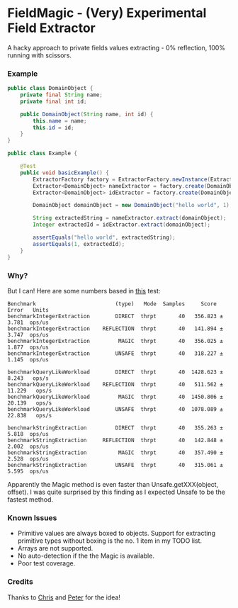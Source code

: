 FieldMagic - (Very) Experimental Field Extractor
=======
A hacky approach to private fields values extracting - 0% reflection, 100% running with scissors.

### Example ###
```java
public class DomainObject {
    private final String name;
    private final int id;

    public DomainObject(String name, int id) {
        this.name = name;
        this.id = id;
    }
}
```

```java
public class Example {

    @Test
    public void basicExample() {
        ExtractorFactory factory = ExtractorFactory.newInstance(ExtractorFactory.Type.MAGIC);
        Extractor<DomainObject> nameExtractor = factory.create(DomainObject.class, "name");
        Extractor<DomainObject> idExtractor = factory.create(DomainObject.class, "id");

        DomainObject domainObject = new DomainObject("hello world", 1);

        String extractedString = nameExtractor.extract(domainObject);
        Integer extractedId = idExtractor.extract(domainObject);

        assertEquals("hello world", extractedString);
        assertEquals(1, extractedId);
    }
}
```

### Why? ###
But I can! Here are some numbers based in [this](https://github.com/jerrinot/FieldMagic/blob/baeba79327b22fc858880392015ae96d6e55d9d4/src/test/java/uk/co/rockstable/experiements/codegen/reflection/perf/PerformanceTest.java) test:
```
Benchmark                         (type)   Mode  Samples     Score    Error   Units
benchmarkIntegerExtraction        DIRECT  thrpt       40   356.823 ±  3.781  ops/us
benchmarkIntegerExtraction    REFLECTION  thrpt       40   141.894 ±  3.747  ops/us
benchmarkIntegerExtraction         MAGIC  thrpt       40   356.025 ±  1.877  ops/us
benchmarkIntegerExtraction        UNSAFE  thrpt       40   318.227 ±  1.145  ops/us

benchmarkQueryLikeWorkload        DIRECT  thrpt       40  1428.623 ±  8.243   ops/s
benchmarkQueryLikeWorkload    REFLECTION  thrpt       40   511.562 ± 11.229   ops/s
benchmarkQueryLikeWorkload         MAGIC  thrpt       40  1450.806 ± 20.139   ops/s
benchmarkQueryLikeWorkload        UNSAFE  thrpt       40  1078.089 ± 22.838   ops/s

benchmarkStringExtraction         DIRECT  thrpt       40   355.263 ±  5.818  ops/us
benchmarkStringExtraction     REFLECTION  thrpt       40   142.848 ±  2.002  ops/us
benchmarkStringExtraction          MAGIC  thrpt       40   357.490 ±  2.528  ops/us
benchmarkStringExtraction         UNSAFE  thrpt       40   315.061 ±  5.595  ops/us
```
Apparently the Magic method is even faster than Unsafe.getXXX(object, offset). I was quite surprised by this finding as I expected Unsafe to be the fastest method. 


### Known Issues ###
* Primitive values are always boxed to objects. Support for extracting primitive types without boxing is the no. 1 item in my TODO list.
* Arrays are not supported.
* No auto-detection if the the Magic is available.
* Poor test coverage.

### Credits ###
Thanks to [Chris](https://github.com/noctarius) and [Peter](https://github.com/peter-lawrey) for the idea!
